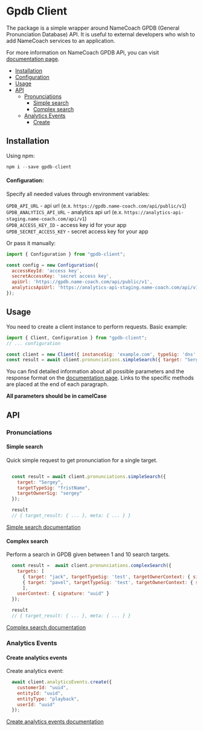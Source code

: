 # Gpdb Client

The package is a simple wrapper around NameCoach GPDB (General Pronunciation Database) API.
It is useful to external developers who wish to add NameCoach services to an application. 

For more information on NameCoach GPDB APi, you can visit [documentation page](https://namecoachgpdb.docs.apiary.io/#).

- [Installation](#installation)
- [Configuration](#configuration)
- [Usage](#usage)
- [API](#api)
  - [Pronunciations](#pronunciations)
    - [Simple search](#simple-search)
    - [Complex search](#complex-search)
  - [Analytics Events](#analytics-events)
    - [Create](#create-analytics-events)

## Installation

Using npm:

```javascript
npm i --save gpdb-client
```

#### Configuration:

Specify all needed values through environment variables:

`GPDB_API_URL`           - api url (e.x. `https://gpdb.name-coach.com/api/public/v1`)  
`GPDB_ANALYTICS_API_URL` - analytics api url (e.x. `https://analytics-api-staging.name-coach.com/api/v1`)   
`GPDB_ACCESS_KEY_ID`     - access key id for your app   
`GPDB_SECRET_ACCESS_KEY` - secret access key for your app   

Or pass it manually:

```javascript
import { Configuration } from "gpdb-client";

const config = new Configuration({
  accessKeyId: 'access key',
  secretAccessKey: 'secret access key',
  apiUrl: 'https://gpdb.name-coach.com/api/public/v1',
  analyticsApiUrl: 'https://analytics-api-staging.name-coach.com/api/v1'
});
```

## Usage

You need to create a client instance to perform requests. Basic example:

```javascript
import { Client, Configuration } from "gpdb-client";
// ... configuration

const client = new Client({ instanceSig: 'example.com', typeSig: 'dns' }, config);
const result = await client.pronunciations.simpleSearch({ target: "Sergey", targetTypeSig: "fristName", targetOwnerSig: "sergey" })
```

You can find detailed information about all possible parameters and the response format
on the [documentation page](https://namecoachgpdb.docs.apiary.io/#).
Links to the specific methods are placed at the end of each paragraph.

**All parameters should be in camelCase**

## API

### Pronunciations

#### Simple search

Quick simple request to get pronunciation for a single target.

```javascript

  const result = await client.pronunciations.simpleSearch({ 
    target: "Sergey", 
    targetTypeSig: "fristName", 
    targetOwnerSig: "sergey" 
  });

  result
  // { target_result: { ... }, meta: { ... } }
```

[Simple search documentation](https://namecoachgpdb.docs.apiary.io/#reference/pronunciations/simple-search/simple-search)

#### Complex search

Perform a search in GPDB given between 1 and 10 search targets.

```javascript
  const result =  await client.pronunciations.complexSearch({
    targets: [
      { target: "jack", targetTypeSig: 'test', targetOwnerContext: { signature: 'uuid' } },
      { target: "pavel", targetTypeSig: 'test', targetOwnerContext: { signature: 'uuid' } } 
      ],
    userContext: { signature: "uuid" }
  });

  result
  // { target_result: { ... }, meta: { ... } }
```
    
[Complex search documentation](https://namecoachgpdb.docs.apiary.io/#reference/pronunciations/complex-search/complex-search)

### Analytics Events

#### Create analytics events

Create analytics event:

```javascript
  await client.analyticsEvents.create({
    customerId: "uuid",
    entityId: "uuid",
    entityType: "playback",
    userId: "uuid"
  });
```
[Create analytics events documentation](https://s3-us-west-1.amazonaws.com/public-api-documentations/data-analytics-api.html#analytics-events-post)
